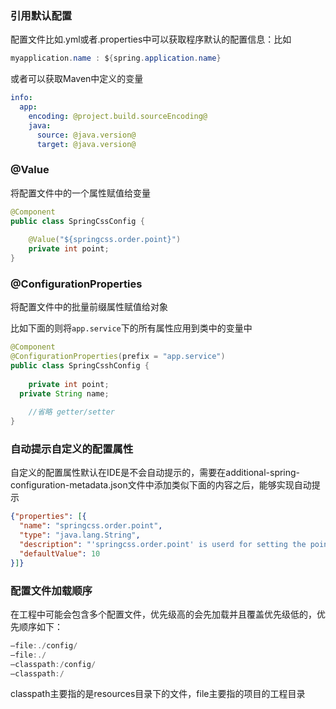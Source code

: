 

### 引用默认配置

配置文件比如.yml或者.properties中可以获取程序默认的配置信息：比如

```java
myapplication.name : ${spring.application.name}
```

或者可以获取Maven中定义的变量

```yaml
info: 
  app:
    encoding: @project.build.sourceEncoding@
    java:
      source: @java.version@
      target: @java.version@
```



### @Value

将配置文件中的一个属性赋值给变量

```java
@Component
public class SpringCssConfig {
 
    @Value("${springcss.order.point}")
    private int point;
}
```





### @ConfigurationProperties

将配置文件中的批量前缀属性赋值给对象

比如下面的则将`app.service`下的所有属性应用到类中的变量中

```java
@Component
@ConfigurationProperties(prefix = "app.service")
public class SpringCsshConfig {
 
	private int point;
  private String name;
	 
	//省略 getter/setter
}
```



### 自动提示自定义的配置属性

自定义的配置属性默认在IDE是不会自动提示的，需要在additional-spring-configuration-metadata.json文件中添加类似下面的内容之后，能够实现自动提示

```json
{"properties": [{
  "name": "springcss.order.point",
  "type": "java.lang.String",
  "description": "'springcss.order.point' is userd for setting the point when dealing with an order.",
  "defaultValue": 10
}]}
```



### 配置文件加载顺序

在工程中可能会包含多个配置文件，优先级高的会先加载并且覆盖优先级低的，优先顺序如下：

```java
–file:./config/
–file:./
–classpath:/config/
–classpath:/
```

classpath主要指的是resources目录下的文件，file主要指的项目的工程目录











